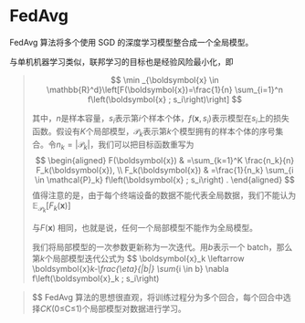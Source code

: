#  FedAvg

FedAvg 算法将多个使用 SGD 的深度学习模型整合成一个全局模型。

与单机机器学习类似，联邦学习的目标也是经验风险最小化，即

> $$
> \min _{\boldsymbol{x} \in \mathbb{R}^d}\left[F(\boldsymbol{x})=\frac{1}{n} \sum_{i=1}^n f\left(\boldsymbol{x} ; s_i\right)\right]
> $$
>
> 其中，$n$是样本容量，$s_i$表示第$i$个样本个体，$f\left(\boldsymbol{x}, s_i\right)$表示模型在$s_i$上的损失函数。假设有$K$个局部模型，$\mathcal{P}_k$表示第$k$个模型拥有的样本个体的序号集合。令$n_k=\left|\mathcal{P}_k\right|$，我们可以把目标函数重写为
> $$
> \begin{aligned}
> F(\boldsymbol{x}) & =\sum_{k=1}^K \frac{n_k}{n} F_k(\boldsymbol{x}), \\
> F_k(\boldsymbol{x}) & =\frac{1}{n_k} \sum_{i \in \mathcal{P}_k} f\left(\boldsymbol{x} ; s_i\right) .
> \end{aligned}
> $$
> 值得注意的是，由于每个终端设备的数据不能代表全局数据，我们不能认为$\mathbb{E}_{\mathcal{P}_k}\left[F_k(\boldsymbol{x})\right]$
>
> 与$F(\boldsymbol{x})$ 相同，也就是说，任何一个局部模型不能作为全局模型。
>
> 我们将局部模型的一次参数更新称为一次迭代。用$b$表示一个 batch，那么第$k$个局部模型迭代公式为
> $$
> \boldsymbol{x}_k \leftarrow \boldsymbol{x}_k-\frac{\eta}{|b|} \sum_{i \in b} \nabla f\left(\boldsymbol{x}_k ; s_i\right)
> $$
> FedAvg 算法的思想很直观，将训练过程分为多个回合，每个回合中选择$CK$(0≤C≤1)个局部模型对数据进行学习。




